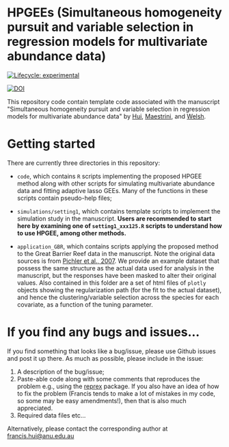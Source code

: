 # HPGEEs (Simultaneous homogeneity pursuit and variable selection in regression models for multivariate abundance data)

<!-- badges: start -->

[![Lifecycle: experimental](https://img.shields.io/badge/lifecycle-experimental-orange.svg)](https://www.tidyverse.org/lifecycle/#experimental)

[![DOI](https://zenodo.org/badge/565419519.svg)](https://zenodo.org/badge/latestdoi/565419519)

<!-- badges: end -->

This repository code contain template code associated with the manuscript "Simultaneous homogeneity pursuit and variable selection in regression models for multivariate abundance data" by [Hui](https://francishui.netlify.app/), [Maestrini](https://sites.google.com/view/lucamaestrini), and [Welsh](https://cbe.anu.edu.au/about/staff-directory/professor-alan-welsh).

# Getting started

There are currently three directories in this repository:

-   `code`, which contains `R` scripts implementing the proposed HPGEE method along with other scripts for simulating multivariate abundance data and fitting adaptive lasso GEEs. Many of the functions in these scripts contain pseudo-help files;

-   `simulations/setting1`, which contains template scripts to implement the simulation study in the manuscript. **Users are recommended to start here by examining one of `setting1_xxx125.R` scripts to understand how to use HPGEE, among other methods.**

-   `application_GBR`, which contains scripts applying the proposed method to the Great Barrier Reef data in the manuscript. Note the original data sources is from [Pichler et al., 2007](http://www.frdc.com.au/Archived-Reports/FRDC%20Projects/2003-021-DLD.pdf). We provide an example dataset that possess the same structure as the actual data used for analysis in the manuscript, but the responses have been masked to alter their original values. Also contained in this folder are a set of html files of `plotly` objects showing the regularization path (for the fit to the actual dataset), and hence the clustering/variable selection across the species for each covariate, as a function of the tuning parameter.


# If you find any bugs and issues...

If you find something that looks like a bug/issue, please use Github issues and post it up there. As much as possible, please include in the issue:

1.  A description of the bug/issue;
2.  Paste-able code along with some comments that reproduces the problem e.g., using the [reprex](https://cran.r-project.org/web/packages/reprex/index.html) package. If you also have an idea of how to fix the problem (Francis tends to make a lot of mistakes in my code, so some may be easy amendments!), then that is also much appreciated.
3.  Required data files etc...

Alternatively, please contact the corresponding author at [francis.hui\@anu.edu.au](mailto:francis.hui@anu.edu.au)
